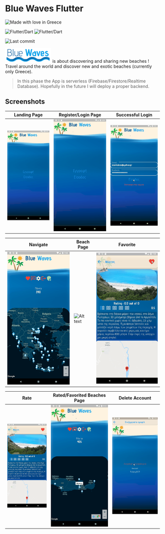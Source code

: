 # Blue Waves Flutter

![Made with love in Greece](https://madewithlove.now.sh/gr?heart=true&colorB=%23537aee)

![Flutter/Dart](https://badgen.net/pub/flutter-platform/xml)
![Flutter/Dart](https://img.shields.io/badge/version-0.0.7-orange)

![Last commit](https://img.shields.io/github/last-commit/esentis/Blue-Waves-Flutter?style=for-the-badge)

<a href="https://github.com/esentis/Blue-Waves-API"><img src="bluewaves.png" width="150" title="TMDB" alt="Blue Waves Logo"></a>  is about discovering and sharing new beaches ! Travel around the world and discover new and exotic beaches (currently only Greece).
>In this phase the App is serverless (Firebase/Firestore/Realtime Database). Hopefully in the future I will deploy a proper backend.

## Screenshots

Landing Page | Register/Login Page | Successful Login |
------------ | -------------| -------------
![Alt text](/screenshots/landing_page.gif "1") | ![Alt text](/screenshots/register_login.gif "2") | ![Alt text](/screenshots/success_login.gif "3")

Navigate | Beach Page | Favorite |
------------ | -------------| -------------
![Alt text](/screenshots/navigate.gif "1") | ![Alt text](/screenshots/to_beach.gif "2") | ![Alt text](/screenshots/favorite.gif "3")

Rate | Rated/Favorited Beaches Page | Delete Account |
------------ | -------------| -------------
![Alt text](/screenshots/rate.gif "1") | ![Alt text](/screenshots/rated_favorited.gif "2") | ![Alt text](/screenshots/delete_account.gif "3")
